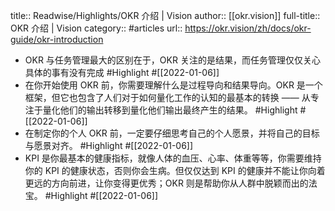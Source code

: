 title:: Readwise/Highlights/OKR 介绍 | Vision
author:: [[okr.vision]]
full-title:: OKR 介绍 | Vision
category:: #articles
url:: https://okr.vision/zh/docs/okr-guide/okr-introduction
- OKR 与任务管理最大的区别在于，OKR 关注的是结果，而任务管理仅仅关心具体的事有没有完成 #Highlight #[[2022-01-06]]
- 在你开始使用 OKR 前，你需要理解什么是过程导向和结果导向。OKR 是一个框架，但它也包含了人们对于如何量化工作的认知的最基本的转换 —— 从专注于量化他们的输出转移到量化他们输出最终产生的结果。 #Highlight #[[2022-01-06]]
- 在制定你的个人 OKR 前，一定要仔细思考自己的个人愿景，并将自己的目标与愿景对齐。 #Highlight #[[2022-01-06]]
- KPI 是你最基本的健康指标，就像人体的血压、心率、体重等等，你需要维持你的 KPI 的健康状态，否则你会生病。但仅仅达到 KPI 的健康并不能让你向着更远的方向前进，让你变得更优秀；OKR 则是帮助你从人群中脱颖而出的法宝。 #Highlight #[[2022-01-06]]